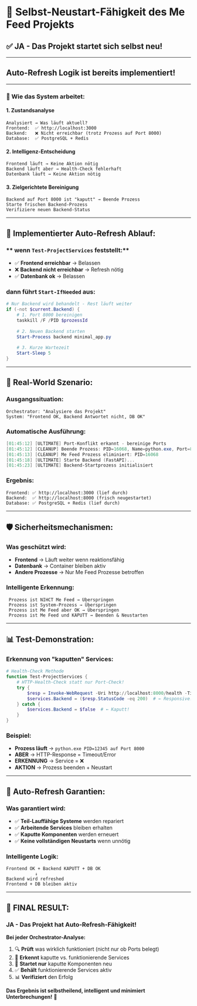 # 🔄 Selbst-Neustart-Fähigkeit des Me Feed Projekts

## ✅ **JA - Das Projekt startet sich selbst neu!**

---

## **Auto-Refresh Logik ist bereits implementiert!**

---

### **🧠 Wie das System arbeitet:**

#### **1. Zustandsanalyse**
```
Analysiert → Was läuft aktuell?
Frontend:  ✅ http://localhost:3000 
Backend:   ❌ Nicht erreichbar (trotz Prozess auf Port 8000)
Database:  ✅ PostgreSQL + Redis
```

#### **2. Intelligenz-Entscheidung**
```
Frontend läuft → Keine Aktion nötig
Backend läuft aber → Health-Check fehlerhaft
Datenbank läuft → Keine Aktion nötig
```

#### **3. Zielgerichtete Bereinigung**
```
Backend auf Port 8000 ist "kaputt" → Beende Prozess
Starte frischen Backend-Prozess
Verifiziere neuen Backend-Status
```

---

## **🔧 Implementierter Auto-Refresh Ablauf:**

### ** wenn `Test-ProjectServices` feststellt:**
- ✅ **Frontend erreichbar** → Belassen
- ❌ **Backend nicht erreichbar** → Refresh nötig
- ✅ **Datenbank ok** → Belassen

### **dann führt `Start-IfNeeded` aus:**
```powershell
# Nur Backend wird behandelt - Rest läuft weiter
if (-not $current.Backend) {
    # 1. Port 8000 bereinigen
    taskkill /F /PID $prozessId
    
    # 2. Neuen Backend starten  
    Start-Process backend minimal_app.py
    
    # 3. Kurze Wartezeit
    Start-Sleep 5
}
```

---

## **🎯 Real-World Szenario:**

### **Ausgangssituation:**
```
Orchestrator: "Analysiere das Projekt"
System: "Frontend OK, Backend Antwortet nicht, DB OK"
```

### **Automatische Ausführung:**
```powershell
[01:45:12] [ULTIMATE] Port-Konflikt erkannt - bereinige Ports
[01:45:12] [CLEANUP] Beende Prozess: PID=16068, Name=python.exe, Port=8000
[01:45:13] [CLEANUP] Me Feed Prozess eliminiert: PID=16068
[01:45:18] [ULTIMATE] Starte Backend (FastAPI)...
[01:45:23] [ULTIMATE] Backend-Startprozess initialisiert
```

### **Ergebnis:**
```
Frontend: ✅ http://localhost:3000 (lief durch)
Backend:  ✅ http://localhost:8000 (frisch neugestartet)
Database: ✅ PostgreSQL + Redis (lief durch)
```

---

## **🛡️ Sicherheitsmechanismen:**

### **Was geschützt wird:**
- **Frontend** → Läuft weiter wenn reaktionsfähig
- **Datenbank** → Container bleiben aktiv
- **Andere Prozesse** → Nur Me Feed Prozesse betroffen

### **Intelligente Erkennung:**
```
 Prozess ist NIHCT Me Feed → Überspringen
 Prozess ist System-Prozess → Überspringen  
 Prozess ist Me Feed aber OK → Überspringen
 Prozess ist Me Feed und KAPUTT → Beenden & Neustarten
```

---

## **📊 Test-Demonstration:**

### **Erkennung von "kaputten" Services:**
```powershell
# Health-Check Methode
function Test-ProjectServices {
    # HTTP-Health-Check statt nur Port-Check!
    try { 
        $resp = Invoke-WebRequest -Uri http://localhost:8000/health -TimeoutSec 2
        $services.Backend = ($resp.StatusCode -eq 200)  # ← Responsive!
    } catch { 
        $services.Backend = $false  # ← Kaputt!
    }
}
```

### **Beispiel:**
- **Prozess läuft** → `python.exe PID=12345 auf Port 8000`
- **ABER** → HTTP-Response = Timeout/Error  
- **ERKENNUNG** → Service = ❌ 
- **AKTION** → Prozess beenden + Neustart

---

## **🔄 Auto-Refresh Garantien:**

### **Was garantiert wird:**
- ✅ **Teil-Lauffähige Systeme** werden repariert
- ✅ **Arbeitende Services** bleiben erhalten
- ✅ **Kaputte Komponenten** werden erneuert
- ✅ **Keine vollständigen Neustarts** wenn unnötig

### **Intelligente Logik:**
```
Frontend OK + Backend KAPUTT + DB OK 
           ↓
Backend wird refreshed
Frontend + DB bleiben aktiv
```

---

## **🎉 FINAL RESULT:**

### **JA - Das Projekt hat Auto-Refresh-Fähigkeit!**

**Bei jeder Orchestrator-Analyse:**
1. 🔍 **Prüft** was wirklich funktioniert (nicht nur ob Ports belegt)
2. 🧠 **Erkennt** kaputte vs. funktionierende Services  
3. 🎯 **Startet nur** kaputte Komponenten neu
4. ✅ **Behält** funktionierende Services aktiv
5. 📊 **Verifiziert** den Erfolg

**Das Ergebnis ist selbstheilend, intelligent und minimiert Unterbrechungen!** 🚀
